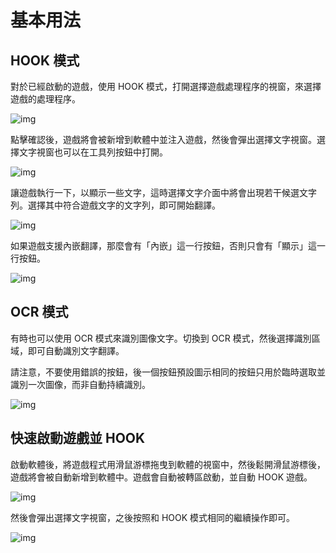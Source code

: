 # 基本用法

## HOOK 模式

對於已經啟動的遊戲，使用 HOOK 模式，打開選擇遊戲處理程序的視窗，來選擇遊戲的處理程序。

![img](https://image.lunatranslator.org/zh/basicuse/hook.png) 

點擊確認後，遊戲將會被新增到軟體中並注入遊戲，然後會彈出選擇文字視窗。選擇文字視窗也可以在工具列按鈕中打開。

![img](https://image.lunatranslator.org/zh/basicuse/select.png) 

讓遊戲執行一下，以顯示一些文字，這時選擇文字介面中將會出現若干候選文字列。選擇其中符合遊戲文字的文字列，即可開始翻譯。

![img](https://image.lunatranslator.org/zh/basicuse/show.png)

如果遊戲支援內嵌翻譯，那麼會有「內嵌」這一行按鈕，否則只會有「顯示」這一行按鈕。

![img](https://image.lunatranslator.org/zh/basicuse/embed.png)

## OCR 模式

有時也可以使用 OCR 模式來識別圖像文字。切換到 OCR 模式，然後選擇識別區域，即可自動識別文字翻譯。

請注意，不要使用錯誤的按鈕，後一個按鈕預設圖示相同的按鈕只用於臨時選取並識別一次圖像，而非自動持續識別。

![img](https://image.lunatranslator.org/zh/basicuse/ocr.png)

## 快速啟動遊戲並 HOOK

啟動軟體後，將遊戲程式用滑鼠游標拖曳到軟體的視窗中，然後鬆開滑鼠游標後，遊戲將會被自動新增到軟體中。遊戲會自動被轉區啟動，並自動 HOOK 遊戲。

![img](https://image.lunatranslator.org/zh/basicuse/load.png) 

然後會彈出選擇文字視窗，之後按照和 HOOK 模式相同的繼續操作即可。

![img](https://image.lunatranslator.org/zh/basicuse/loaded.png)